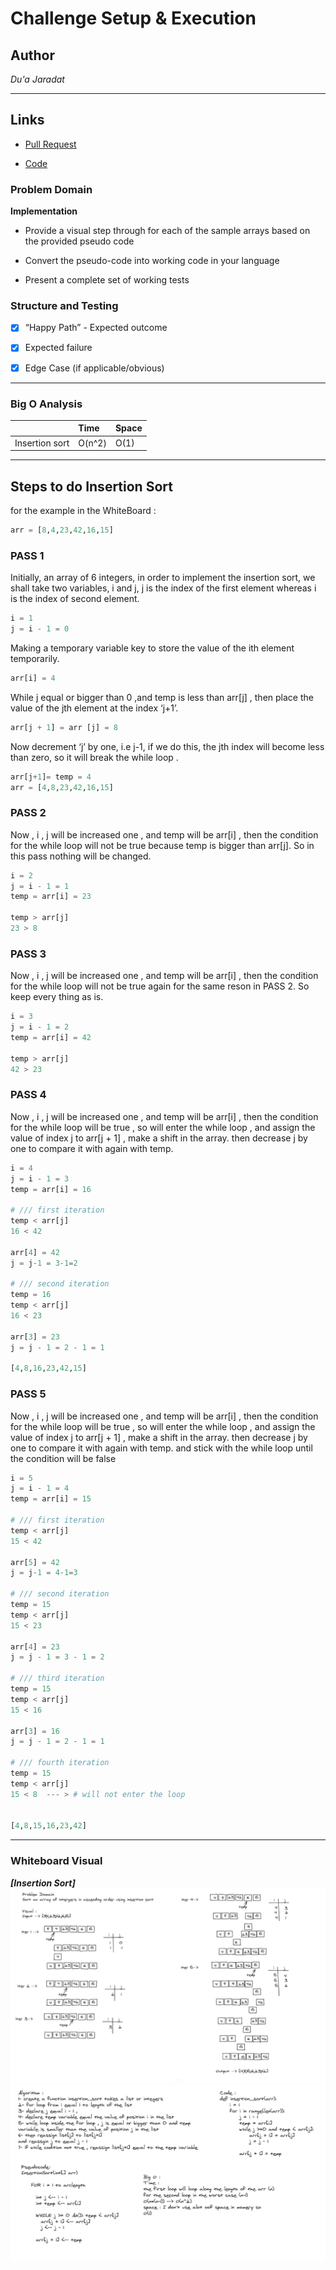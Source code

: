 
# Challenge Setup & Execution

## Author
*Du'a Jaradat*

---

## Links
- [Pull Request](https://github.com/duajaradat/data-structures-and-algorithms/pull/42)

- [Code](https://github.com/duajaradat/data-structures-and-algorithms/blob/insertion-sort/python/data_structure/sort/insertion/insertion_sort.py)

### Problem Domain

**Implementation**

- Provide a visual step through for each of the sample arrays based on the provided pseudo code

- Convert the pseudo-code into working code in your language

- Present a complete set of working tests

### Structure and Testing

- [x] “Happy Path” - Expected outcome
- [x] Expected failure
- [x] Edge Case (if applicable/obvious)



---

### Big O Analysis


|| Time | Space |
|:-----------| :----------- | :----------- |
|Insertion sort | O(n^2) | O(1) |

---

## Steps to  do Insertion Sort
for the example in the WhiteBoard :
```python
arr = [8,4,23,42,16,15]
```
### PASS 1
Initially, an array of 6 integers, in order to implement the insertion sort, we shall take two variables, i and j,  j is the index of the first element whereas i is the index of second element.
```python
i = 1
j = i - 1 = 0
```
Making a temporary variable key to store the value of the ith element temporarily.
```python
arr[i] = 4
```
While j equal or bigger than 0 ,and temp is less than arr[j] , then place the value of the jth element at the index ‘j+1’.

```python
arr[j + 1] = arr [j] = 8
```
Now decrement ‘j’ by one, i.e j-1, if we do this, the jth index will become less than zero, so it will break the while loop .

```python
arr[j+1]= temp = 4
arr = [4,8,23,42,16,15]
```
### PASS 2

Now , i , j will be increased one , and temp will be arr[i] , then the condition for the while loop will not be true because temp is bigger than arr[j]. So in this pass nothing will be changed.
```python
i = 2
j = i - 1 = 1
temp = arr[i] = 23

temp > arr[j]
23 > 8
```

### PASS 3

Now , i , j will be increased one , and temp will be arr[i] , then the condition for the while loop will not be true again for the same reson in PASS 2. So keep every thing as is.
```python
i = 3
j = i - 1 = 2
temp = arr[i] = 42

temp > arr[j]
42 > 23
```

### PASS 4

Now , i , j will be increased one , and temp will be arr[i] , then the condition for the while loop will be true , so will enter the while loop , and assign the value of index j to arr[j + 1] , make a shift in the array. then decrease j by one to compare it with again with temp.
```python
i = 4
j = i - 1 = 3
temp = arr[i] = 16

# /// first iteration
temp < arr[j]
16 < 42

arr[4] = 42
j = j-1 = 3-1=2

# /// second iteration
temp = 16
temp < arr[j]
16 < 23

arr[3] = 23
j = j - 1 = 2 - 1 = 1

[4,8,16,23,42,15]

```

### PASS 5
Now , i , j will be increased one , and temp will be arr[i] , then the condition for the while loop will be true , so will enter the while loop , and assign the value of index j to arr[j + 1] , make a shift in the array. then decrease j by one to compare it with again with temp. and stick with the while loop until the condition will be false

```python
i = 5
j = i - 1 = 4
temp = arr[i] = 15

# /// first iteration
temp < arr[j]
15 < 42

arr[5] = 42
j = j-1 = 4-1=3

# /// second iteration
temp = 15
temp < arr[j]
15 < 23

arr[4] = 23
j = j - 1 = 3 - 1 = 2

# /// third iteration
temp = 15
temp < arr[j]
15 < 16

arr[3] = 16
j = j - 1 = 2 - 1 = 1

# /// fourth iteration
temp = 15
temp < arr[j]
15 < 8  --- > # will not enter the loop


[4,8,15,16,23,42]

```
---

### Whiteboard Visual
***[Insertion Sort]***
![Insertion-Sort](insertion_sort1.png)
![Insertion-Sort](insertion_sort2.png)

